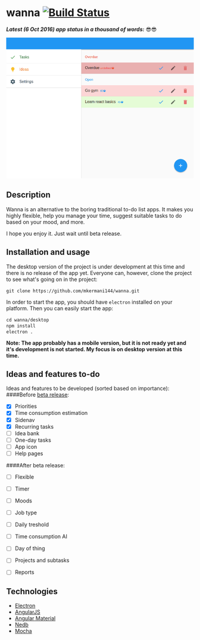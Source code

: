wanna [![Build Status](https://travis-ci.org/mkermani144/wanna.svg?branch=master)](https://travis-ci.org/mkermani144/wanna)
====


**_Latest (6 Oct 2016) app status in a thousand of words:_** :sunglasses::sunglasses:

![alt img](current.gif)


Description
----
Wanna is an alternative to the boring traditional to-do list apps.
It makes you highly flexible, help you manage your time, suggest suitable tasks to do based on your mood, and more.

I hope you enjoy it. Just wait until beta release.


Installation and usage
----
The desktop version of the project is under development at this time and there is no release of the app yet. Everyone can, however, clone the project to see what's going on in the project:
```
git clone https://github.com/mkermani144/wanna.git
```
In order to start the app, you should have `electron` installed on your platform. Then you can easily start the app:
```
cd wanna/desktop
npm install
electron .
```
__Note: The app probably has a mobile version, but it is not ready yet and it's development is not started. My focus is on desktop version at this time.__


Ideas and features to-do
----
Ideas and features to be developed (sorted based on importance):
####Before [beta release](https://github.com/mkermani144/wanna/milestone/1):
- [X] Priorities
- [X] Time consumption estimation
- [X] Sidenav
- [X] Recurring tasks
- [ ] Idea bank
- [ ] One-day tasks
- [ ] App icon
- [ ] Help pages

####After beta release:
- [ ] Flexible
- [ ] Timer
- [ ] Moods
- [ ] Job type
- [ ] Daily treshold
- [ ] Time consumption AI
- [ ] Day of thing
- [ ] Projects and subtasks
- [ ] Reports


Technologies
----
- [Electron](http://electron.atom.io)
- [AngularJS](https://angularjs.org)
- [Angular Material](https://material.angularjs.org/)
- [Nedb](https://github.com/louischatriot/nedb)
- [Mocha](https://mochajs.org)

